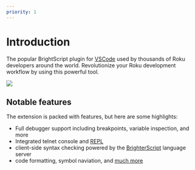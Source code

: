 ```yaml
---
priority: 1
---
```

# Introduction
The popular BrightScript plugin for [VSCode](https://code.visualstudio.com/) used by thousands of Roku developers around the world. Revolutionize your Roku development workflow by using this powerful tool. 

<a href="https://user-images.githubusercontent.com/2544493/78854455-5e08c880-79ef-11ea-8eb4-1f2d74230842.gif" target="_blank">
    <img src="https://user-images.githubusercontent.com/2544493/78854455-5e08c880-79ef-11ea-8eb4-1f2d74230842.gif"/>
</a>

## Notable features
The extension is packed with features, but here are some highlights:
 - Full debugger support including breakpoints, variable inspection, and more
 - Integrated telnet console and [REPL](https://en.wikipedia.org/wiki/Read%E2%80%93eval%E2%80%93print_loop)
 - client-side syntax checking powered by the [BrighterScript](https://github.com/rokucommunity/brighterscript) language server
 - code formatting, symbol naviation, and [much more](features.html)
